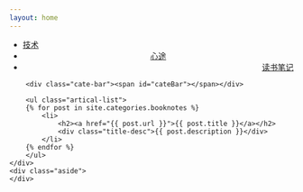 ```yaml
---
layout: home
---
```


<div class="index-content booknotes">
    <div class="section">
        <ul class="artical-cate">
            <li><a href="/"><span>技术</span></a></li>
            <li  style="text-align:center"><a href="/life"><span>心途</span></a></li>
            <li class="on"  style="text-align:right"><a href="/booknotes"><span>读书笔记</span></a></li>
        </ul>

        <div class="cate-bar"><span id="cateBar"></span></div>

        <ul class="artical-list">
        {% for post in site.categories.booknotes %}
            <li>
                <h2><a href="{{ post.url }}">{{ post.title }}</a></h2>
                <div class="title-desc">{{ post.description }}</div>
            </li>
        {% endfor %}
        </ul>
    </div>
    <div class="aside">
    </div>
</div>


